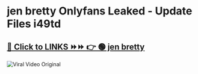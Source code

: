 
 # jen bretty Onlyfans Leaked - Update Files i49td

## <h2><a href="https://clipsfans.com/jen_bretty&ref=git">🔗 Click to LINKS ⏩⏩ 👉 🟢 jen bretty </a></h2>

<a href="https://clipsfans.com/jen_bretty&ref=git" rel="nofollow" data-target="animated-image.originalLink"><img src="https://i.ibb.co.com/xMMVF88/686577567.gif" alt="Viral Video Original" style="max-width: 100%; display: inline-block;" data-target="animated-image.originalImage"></a>

